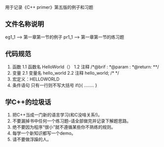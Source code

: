 用于记录《C++ primer》第五版的例子和习题

## 文件名称说明
   eg1_1 --> 第一章第一节的例子
   pr1_1 --> 第一章第一节的练习题
## 代码规范
1. 函数
   1.1 函数名
       HelloWorld（）
   1.2 注释
      /*@brif  :
       *@param :
       *@return:
      **/
2. 变量
   2.1 变量名
       hello_world
   2.2 注释
       hello_world; /*  */
3. 宏定义：HELLOWORLD
4. 条件语句
   只有一行则不写大括号
   if(){
   ........
   }
##  学C++的垃圾话
1. 把C++当成一门新的语言学习(和C没啥关系!)。
2. 不要漏掉书中任何一个练习题–请全部做完并记录下解题思路。
3. 绝不要因为程序“很小”就不遵循某些你不熟练的规则。
4. 每学一个新知识都写一个demo。
5. 请不要做浮躁的人。
